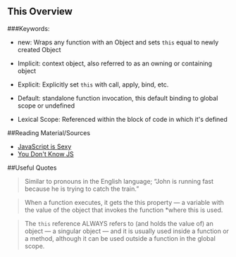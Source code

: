 ## This Overview

###Keywords:
- new: Wraps any function with an Object and sets `this` equal to newly created Object

- Implicit: context object, also referred to as an owning or containing object

- Explicit: Explicitly set `this` with call, apply, bind, etc.

- Default: standalone function invocation, this default binding to global scope or undefined

- Lexical Scope: Referenced within the block of code in which it's defined


##Reading Material/Sources
- [JavaScript is Sexy](http://javascriptissexy.com/understand-javascripts-this-with-clarity-and-master-it/)
- [You Don't Know JS](https://github.com/getify/You-Dont-Know-JS/blob/master/this%20%26%20object%20prototypes/README.md)

##Useful Quotes  
  > Similar to pronouns in the English language; “John is running fast because he is trying to catch the train.”
  
  > When a function executes, it gets the this property — a variable with the value of the object that invokes the function *where this is used.

  > The `this` reference ALWAYS refers to (and holds the value of) an object — a singular object — and it is usually used inside a function or a method, although it can be used outside a function in the global scope. 
